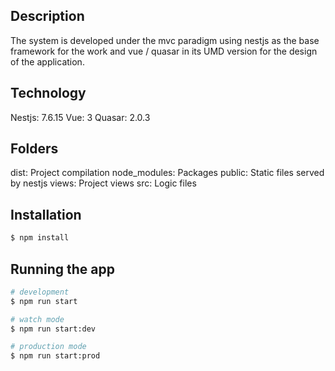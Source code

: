 ## Description

The system is developed under the mvc paradigm using nestjs as the base framework for the work and vue / quasar in its UMD version for the design of the application.

## Technology

Nestjs: 7.6.15
Vue: 3
Quasar: 2.0.3

## Folders

dist: Project compilation
node_modules: Packages
public: Static files served by nestjs
views: Project views
src: Logic files

## Installation

```bash
$ npm install
```

## Running the app

```bash
# development
$ npm run start

# watch mode
$ npm run start:dev

# production mode
$ npm run start:prod
```
